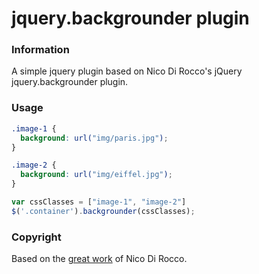jquery.backgrounder plugin
==========================

### Information

A simple jquery plugin based on Nico Di Rocco's jQuery jquery.backgrounder plugin.

### Usage

```css
.image-1 {
  background: url("img/paris.jpg");
}

.image-2 {
  background: url("img/eiffel.jpg");
}
```

```js
var cssClasses = ["image-1", "image-2"]
$('.container').backgrounder(cssClasses);
```

### Copyright

Based on the [great work](https://github.com/nrocco/jquery-backgrounder) of Nico Di Rocco.
